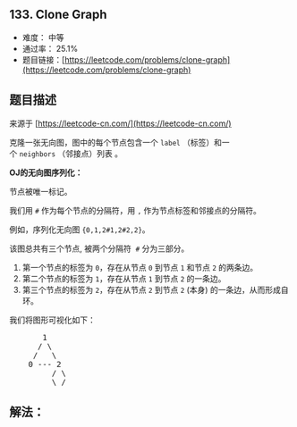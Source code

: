 ## 133. Clone Graph

- 难度： 中等
- 通过率： 25.1%
- 题目链接：[https://leetcode.com/problems/clone-graph](https://leetcode.com/problems/clone-graph)


## 题目描述

来源于 [https://leetcode-cn.com/](https://leetcode-cn.com/)

<p>克隆一张无向图，图中的每个节点包含一个&nbsp;<code>label</code>&nbsp;（标签）和一个&nbsp;<code>neighbors</code>&nbsp;（邻接点）列表 。</p>

<p><strong>OJ的无向图序列化：</strong></p>

<p>节点被唯一标记。</p>

<p>我们用 <code>#</code> 作为每个节点的分隔符，用&nbsp;<code>,</code>&nbsp;作为节点标签和邻接点的分隔符。</p>

<p>例如，序列化无向图 <code>{0,1,2#1,2#2,2}</code>。</p>

<p>该图总共有三个节点, 被两个分隔符&nbsp; <code>#</code>&nbsp;分为三部分。&nbsp;</p>

<ol>
	<li>第一个节点的标签为 <code>0</code>，存在从节点 <code>0</code> 到节点 <code>1</code> 和节点 <code>2</code> 的两条边。</li>
	<li>第二个节点的标签为 <code>1</code>，存在从节点 <code>1</code> 到节点 <code>2</code> 的一条边。</li>
	<li>第三个节点的标签为 <code>2</code>，存在从节点 <code>2</code> 到节点 <code>2</code> (本身) 的一条边，从而形成自环。</li>
</ol>

<p>我们将图形可视化如下：</p>

<pre>       1
      / \
     /   \
    0 --- 2
         / \
         \_/
</pre>


## 解法：